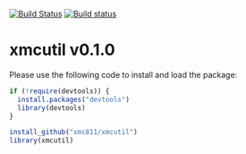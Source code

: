 [![Build Status](https://travis-ci.com/xmc811/xmcutil.svg?branch=master)](https://travis-ci.com/xmc811/xmcutil)
[![Build status](https://ci.appveyor.com/api/projects/status/790mwe4mf6gbnyhy?svg=true)](https://ci.appveyor.com/project/xmc811/xmcutil)

# xmcutil v0.1.0

Please use the following code to install and load the package:

```R
if (!require(devtools)) {
  install.packages("devtools")
  library(devtools)
}

install_github("xmc811/xmcutil")
library(xmcutil)
```
